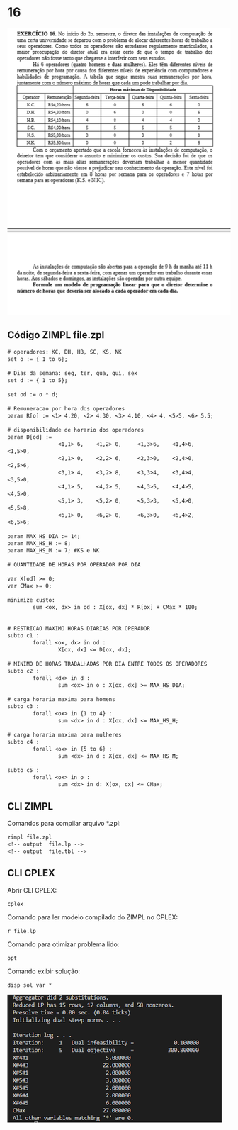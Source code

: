 # 16

![image](resources/ex.png)

## Código ZIMPL  file.zpl

    # operadores: KC, DH, HB, SC, KS, NK
    set o := { 1 to 6};

    # Dias da semana: seg, ter, qua, qui, sex
    set d := { 1 to 5};

    set od := o * d;

    # Remuneracao por hora dos operadores
    param R[o] := <1> 4.20, <2> 4.30, <3> 4.10, <4> 4, <5>5, <6> 5.5;

    # disponibilidade de horario dos operadores
    param D[od] :=  
                    <1,1> 6,    <1,2> 0,     <1,3>6,    <1,4>6,       <1,5>0,
                    <2,1> 0,    <2,2> 6,     <2,3>0,    <2,4>0,       <2,5>6,
                    <3,1> 4,    <3,2> 8,     <3,3>4,    <3,4>4,       <3,5>0,
                    <4,1> 5,    <4,2> 5,     <4,3>5,    <4,4>5,       <4,5>0,
                    <5,1> 3,    <5,2> 0,     <5,3>3,    <5,4>0,       <5,5>8,
                    <6,1> 0,    <6,2> 0,     <6,3>0,    <6,4>2,       <6,5>6;

    param MAX_HS_DIA := 14;
    param MAX_HS_H := 8;
    param MAX_HS_M := 7; #KS e NK

    # QUANTIDADE DE HORAS POR OPERADOR POR DIA

    var X[od] >= 0; 
    var CMax >= 0;

    minimize custo: 
            sum <ox, dx> in od : X[ox, dx] * R[ox] + CMax * 100;
                

    # RESTRICAO MAXIMO HORAS DIARIAS POR OPERADOR
    subto c1 :
            forall <ox, dx> in od :
                    X[ox, dx] <= D[ox, dx]; 

    # MINIMO DE HORAS TRABALHADAS POR DIA ENTRE TODOS OS OPERADORES
    subto c2 :
            forall <dx> in d :
                    sum <ox> in o : X[ox, dx] >= MAX_HS_DIA;

    # carga horaria maxima para homens
    subto c3 :
            forall <ox> in {1 to 4} :
                    sum <dx> in d : X[ox, dx] <= MAX_HS_H;

    # carga horaria maxima para mulheres
    subto c4 :
            forall <ox> in {5 to 6} :
                    sum <dx> in d : X[ox, dx] <= MAX_HS_M;

    subto c5 :
            forall <ox> in o : 
                    sum <dx> in d: X[ox, dx] <= CMax;

## CLI ZIMPL

Comandos para compilar arquivo *.zpl:

    zimpl file.zpl
    <!-- output  file.lp -->
    <!-- output  file.tbl -->

## CLI CPLEX

Abrir CLI CPLEX:

    cplex

Comando para ler modelo compilado do ZIMPL no CPLEX:

    r file.lp

Comando para otimizar problema lido:

    opt

Comando exibir solução:

    disp sol var *

![image](resources/sol.png)
